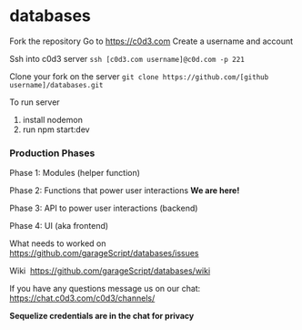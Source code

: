# databases

Fork the repository
Go to https://c0d3.com
Create a username and account

Ssh into c0d3 server 
`ssh [c0d3.com username]@c0d.com -p 221`

Clone your fork on the server 
`git clone https://github.com/[github username]/databases.git`

To run server
1. install nodemon
2. run npm start:dev

### Production Phases

Phase 1: Modules (helper function)

Phase 2: Functions that power user interactions
**We are here!**

Phase 3: API to power user interactions (backend)

Phase 4: UI (aka frontend)

What needs to worked on 
https://github.com/garageScript/databases/issues

Wiki 
https://github.com/garageScript/databases/wiki


If you have any questions message us on our chat:
https://chat.c0d3.com/c0d3/channels/

__Sequelize credentials are in the chat for privacy__

